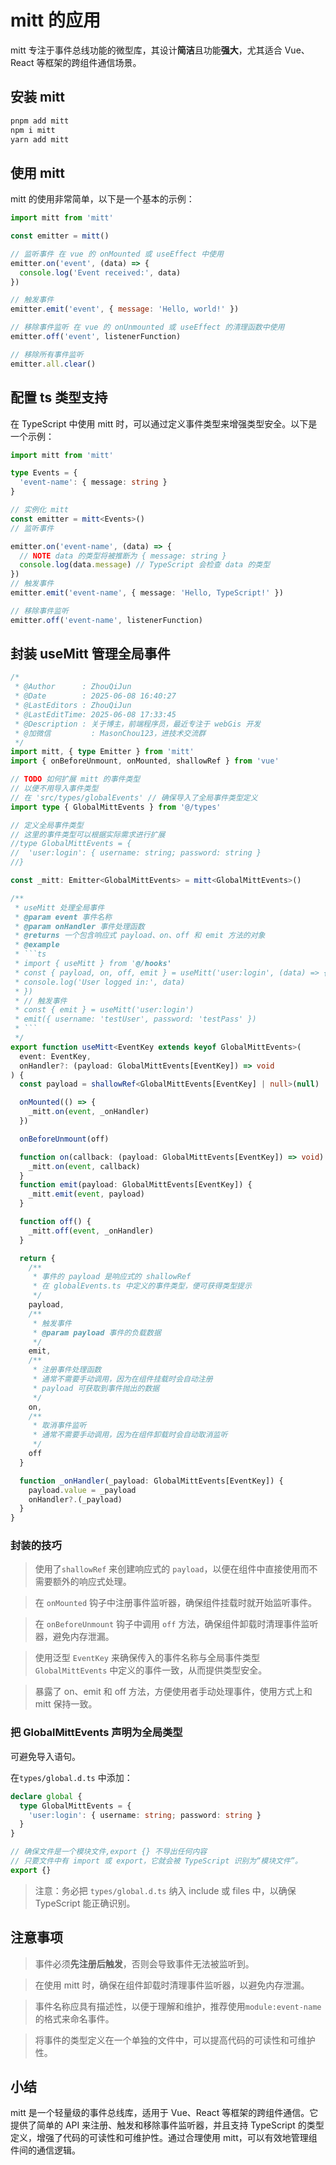 # mitt 的应用

mitt 专注于事件总线功能的微型库，其设计**简洁**且功能**强大**，尤其适合 Vue、React 等框架的跨组件通信场景。

## 安装 mitt

```bash
pnpm add mitt
npm i mitt
yarn add mitt
```

## 使用 mitt

mitt 的使用非常简单，以下是一个基本的示例：

```js
import mitt from 'mitt'

const emitter = mitt()

// 监听事件 在 vue 的 onMounted 或 useEffect 中使用
emitter.on('event', (data) => {
  console.log('Event received:', data)
})

// 触发事件
emitter.emit('event', { message: 'Hello, world!' })

// 移除事件监听 在 vue 的 onUnmounted 或 useEffect 的清理函数中使用
emitter.off('event', listenerFunction)

// 移除所有事件监听
emitter.all.clear()
```

## 配置 ts 类型支持

在 TypeScript 中使用 mitt 时，可以通过定义事件类型来增强类型安全。以下是一个示例：

```ts
import mitt from 'mitt'

type Events = {
  'event-name': { message: string }
}

// 实例化 mitt
const emitter = mitt<Events>()
// 监听事件

emitter.on('event-name', (data) => {
  // NOTE data 的类型将被推断为 { message: string }
  console.log(data.message) // TypeScript 会检查 data 的类型
})
// 触发事件
emitter.emit('event-name', { message: 'Hello, TypeScript!' })

// 移除事件监听
emitter.off('event-name', listenerFunction)
```

## 封装 useMitt 管理全局事件

````ts
/*
 * @Author      : ZhouQiJun
 * @Date        : 2025-06-08 16:40:27
 * @LastEditors : ZhouQiJun
 * @LastEditTime: 2025-06-08 17:33:45
 * @Description : 关于博主，前端程序员，最近专注于 webGis 开发
 * @加微信         : MasonChou123，进技术交流群
 */
import mitt, { type Emitter } from 'mitt'
import { onBeforeUnmount, onMounted, shallowRef } from 'vue'

// TODO 如何扩展 mitt 的事件类型
// 以便不用导入事件类型
// 在 'src/types/globalEvents' // 确保导入了全局事件类型定义
import type { GlobalMittEvents } from '@/types'

// 定义全局事件类型
// 这里的事件类型可以根据实际需求进行扩展
//type GlobalMittEvents = {
//  'user:login': { username: string; password: string }
//}

const _mitt: Emitter<GlobalMittEvents> = mitt<GlobalMittEvents>()

/**
 * useMitt 处理全局事件
 * @param event 事件名称
 * @param onHandler 事件处理函数
 * @returns 一个包含响应式 payload、on、off 和 emit 方法的对象
 * @example
 * ```ts
 * import { useMitt } from '@/hooks'
 * const { payload, on, off, emit } = useMitt('user:login', (data) => {
 * console.log('User logged in:', data)
 * })
 * // 触发事件
 * const { emit } = useMitt('user:login')
 * emit({ username: 'testUser', password: 'testPass' })
 * ```
 */
export function useMitt<EventKey extends keyof GlobalMittEvents>(
  event: EventKey,
  onHandler?: (payload: GlobalMittEvents[EventKey]) => void
) {
  const payload = shallowRef<GlobalMittEvents[EventKey] | null>(null)

  onMounted(() => {
    _mitt.on(event, _onHandler)
  })

  onBeforeUnmount(off)

  function on(callback: (payload: GlobalMittEvents[EventKey]) => void) {
    _mitt.on(event, callback)
  }
  function emit(payload: GlobalMittEvents[EventKey]) {
    _mitt.emit(event, payload)
  }

  function off() {
    _mitt.off(event, _onHandler)
  }

  return {
    /**
     * 事件的 payload 是响应式的 shallowRef
     * 在 globalEvents.ts 中定义的事件类型，便可获得类型提示
     */
    payload,
    /**
     * 触发事件
     * @param payload 事件的负载数据
     */
    emit,
    /**
     * 注册事件处理函数
     * 通常不需要手动调用，因为在组件挂载时会自动注册
     * payload 可获取到事件抛出的数据
     */
    on,
    /**
     * 取消事件监听
     * 通常不需要手动调用，因为在组件卸载时会自动取消监听
     */
    off
  }

  function _onHandler(_payload: GlobalMittEvents[EventKey]) {
    payload.value = _payload
    onHandler?.(_payload)
  }
}
````

### 封装的技巧

> 使用了`shallowRef` 来创建响应式的 `payload`，以便在组件中直接使用而不需要额外的响应式处理。

> 在 `onMounted` 钩子中注册事件监听器，确保组件挂载时就开始监听事件。

> 在 `onBeforeUnmount` 钩子中调用 `off` 方法，确保组件卸载时清理事件监听器，避免内存泄漏。

> 使用泛型 `EventKey` 来确保传入的事件名称与全局事件类型 `GlobalMittEvents` 中定义的事件一致，从而提供类型安全。

> 暴露了 on、emit 和 off 方法，方便使用者手动处理事件，使用方式上和 mitt 保持一致。

### 把 GlobalMittEvents 声明为全局类型

可避免导入语句。

在`types/global.d.ts` 中添加：

```ts
declare global {
  type GlobalMittEvents = {
    'user:login': { username: string; password: string }
  }
}

// 确保文件是一个模块文件,export {} 不导出任何内容
// 只要文件中有 import 或 export，它就会被 TypeScript 识别为“模块文件”。
export {}
```

> 注意：务必把 `types/global.d.ts` 纳入 include 或 files 中，以确保 TypeScript 能正确识别。

## 注意事项

> 事件必须**先注册后触发**，否则会导致事件无法被监听到。

> 在使用 mitt 时，确保在组件卸载时清理事件监听器，以避免内存泄漏。

> 事件名称应具有描述性，以便于理解和维护，推荐使用`module:event-name`的格式来命名事件。

> 将事件的类型定义在一个单独的文件中，可以提高代码的可读性和可维护性。

## 小结

mitt 是一个轻量级的事件总线库，适用于 Vue、React 等框架的跨组件通信。它提供了简单的 API 来注册、触发和移除事件监听器，并且支持 TypeScript 的类型定义，增强了代码的可读性和可维护性。通过合理使用 mitt，可以有效地管理组件间的通信逻辑。
